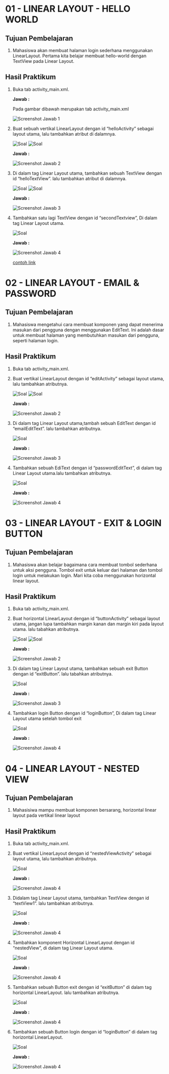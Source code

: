 # 01 - LINEAR LAYOUT - HELLO WORLD

## Tujuan Pembelajaran

1. Mahasiswa akan membuat halaman login sederhana menggunakan
LinearLayout. Pertama kita belajar membuat hello-world dengan
TextView pada Linear Layout.

## Hasil Praktikum

1. Buka tab activity_main.xml.

    **Jawab :**

    Pada gambar dibawah merupakan tab activity_main.xml

    ![Screenshot Jawab 1](img/jwb1.PNG)

2. Buat sebuah vertikal LinearLayout dengan id “helloActivity” sebagai layout utama, lalu tambahkan atribut di dalamnya.

    ![Soal](img/soal2.PNG)
    ![Soal](img/soal2.1.PNG)

    **Jawab :**

    ![Screenshot Jawab 2](img/jwb2.PNG)

3. Di dalam tag Linear Layout utama, tambahkan sebuah TextView dengan id “helloTextView”. lalu tambahkan atribut di dalamnya.

    ![Soal](img/soal3.PNG)
    ![Soal](img/soal3.1.PNG)

    **Jawab :**

    ![Screenshot Jawab 3](img/jwb3.PNG)

4. Tambahkan satu lagi TextView dengan id “secondTextview”, Di dalam tag Linear Layout utama.

    ![Soal](img/soal4.PNG)

    **Jawab :**

    ![Screenshot Jawab 4](img/jwb4.PNG)

    [contoh link](../../src/01_pengantar/hello.js)

# 02 - LINEAR LAYOUT - EMAIL & PASSWORD

## Tujuan Pembelajaran

1. Mahasiswa mengetahui cara membuat komponen yang dapat menerima masukan dari pengguna dengan menggunakan EditText. Ini adalah dasar untuk membuat halaman yang membutuhkan masukan dari pengguna, seperti halaman login.

## Hasil Praktikum

1. Buka tab activity_main.xml.
2. Buat vertikal LinearLayout dengan id “editActivity” sebagai layout utama, lalu tambahkan atributnya.

    ![Soal](img/prak2soal2.PNG)
    ![Soal](img/prak2soal2.1.PNG)

    **Jawab :**

    ![Screenshot Jawab 2](img/prak2jwb2.PNG)

3. Di dalam tag Linear Layout utama,tambah sebuah EditText dengan id “emailEditText”. lalu tambahkan atributnya.

    ![Soal](img/prak2soal3.PNG)

    **Jawab :**

    ![Screenshot Jawab 3](img/prak2jwb3.PNG)

4. Tambahkan sebuah EdiText dengan id “passwordEditText”, di dalam tag Linear Layout utama.lalu tambahkan atributnya.

    ![Soal](img/prak2soal4.PNG)

    **Jawab :**

    ![Screenshot Jawab 4](img/prak2jwb4.PNG)

# 03 - LINEAR LAYOUT - EXIT & LOGIN BUTTON

## Tujuan Pembelajaran

1. Mahasiswa akan belajar bagaimana cara membuat tombol sederhana untuk aksi pengguna. Tombol exit untuk keluar dari halaman dan tombol login untuk melakukan login. Mari kita coba menggunakan horizontal linear layout.

## Hasil Praktikum

1. Buka tab activity_main.xml.
2. Buat horizontal LinearLayout dengan id “buttonActivity” sebagai layout utama, jangan lupa tambahkan margin kanan dan margin kiri pada layout utama. lalu tabahkan atributnya.

    ![Soal](img/prak3soal2.PNG)
    ![Soal](img/prak3soal2.1.PNG)

    **Jawab :**

    ![Screenshot Jawab 2](img/prak3jwb2.PNG)

3. Di dalam tag Linear Layout utama, tambahkan sebuah exit Button dengan id “exitButton”. lalu tabahkan atributnya.

    ![Soal](img/prak3soal3.PNG)

    **Jawab :**

    ![Screenshot Jawab 3](img/prak3jwb3.PNG)

4. Tambahkan login Button dengan id “loginButton”, Di dalam tag Linear Layout utama setelah tombol exit

    ![Soal](img/prak3soal4.PNG)

    **Jawab :**

    ![Screenshot Jawab 4](img/prak3jwb4.PNG)

# 04 - LINEAR LAYOUT - NESTED VIEW

## Tujuan Pembelajaran

1. Mahasisiwa mampu membuat komponen bersarang, horizontal linear layout pada vertikal linear layout

## Hasil Praktikum

1. Buka tab activity_main.xml. 

2. Buat vertikal LinearLayout dengan id “nestedViewActivity” sebagai layout utama, lalu tambahkan atributnya.

    ![Soal](img/prak4soal2.PNG)

    **Jawab :**

    ![Screenshot Jawab 4](img/prak4jwb2.PNG)

3. Didalam tag Linear Layout utama, tambahkan TextView dengan id
“textView1”. lalu tambahkan atributnya.

    ![Soal](img/prak4soal3.PNG)

    **Jawab :**

    ![Screenshot Jawab 4](img/prak4jwb3.PNG)

4. Tambahkan komponent Horizontal LinearLayout dengan id “nestedView”, di dalam tag Linear Layout utama.

    ![Soal](img/prak4soal4.PNG)

    **Jawab :**

    ![Screenshot Jawab 4](img/prak4jwb4.PNG)

5. Tambahkan sebuah Button exit dengan id “exitButton” di dalam tag horizontal LinearLayout. lalu tambahkan atributnya.

    ![Soal](img/prak4soal5.PNG)

    **Jawab :**

    ![Screenshot Jawab 4](img/prak4jwb5.PNG)

6. Tambahkan sebuah Button login dengan id “loginButton” di dalam tag horizontal LinearLayout.

    ![Soal](img/prak4soal6.PNG)

    **Jawab :**

    ![Screenshot Jawab 4](img/prak4jwb6.PNG)